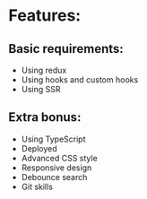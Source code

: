 # Features:

## Basic requirements:
+ Using redux
+ Using hooks and custom hooks
+ Using SSR


## Extra bonus:
+ Using TypeScript
+ Deployed
+ Advanced CSS style
+ Responsive design
+ Debounce search
+ Git skills

